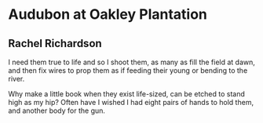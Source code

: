 # Audubon at Oakley Plantation
## Rachel Richardson
I need them true to life
and so I shoot them,
as many as fill the field at dawn,
and then fix wires
to prop them as if feeding their young
or bending to the river.

Why make a little book
when they exist life-sized,
can be etched to stand high as my hip?
Often have I wished
I had eight pairs of hands to hold them,
and another body for the gun.